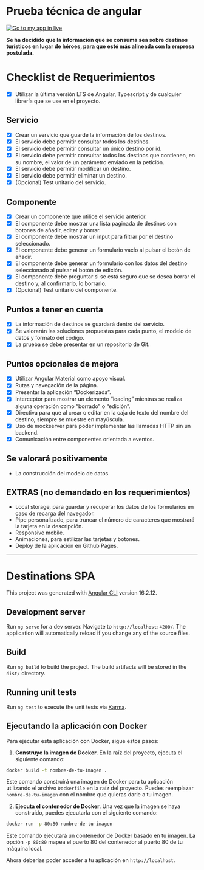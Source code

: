
# Prueba técnica de angular

[![Go to my app in live](/path-to-your-angular-app/assets/img/screenshot.jpg "App Screenshot")](https://jgp84.github.io/destinations-spa/)

**Se ha decidido que la información que se consuma sea sobre destinos turísticos en lugar de héroes, para que esté más alineada con la empresa postulada.**

# Checklist de Requerimientos

- [x] Utilizar la última versión LTS de Angular, Typescript y de cualquier librería que se use en el proyecto.

## Servicio
- [x] Crear un servicio que guarde la información de los destinos.
- [x] El servicio debe permitir consultar todos los destinos.
- [x] El servicio debe permitir consultar un único destino por id.
- [x] El servicio debe permitir consultar todos los destinos que contienen, en su nombre, el valor de un parámetro enviado en la petición.
- [x] El servicio debe permitir modificar un destino.
- [x] El servicio debe permitir eliminar un destino.
- [x] (Opcional) Test unitario del servicio.

## Componente
- [x] Crear un componente que utilice el servicio anterior.
- [x] El componente debe mostrar una lista paginada de destinos con botones de añadir, editar y borrar.
- [x] El componente debe mostrar un input para filtrar por el destino seleccionado.
- [x] El componente debe generar un formulario vacío al pulsar el botón de añadir.
- [x] El componente debe generar un formulario con los datos del destino seleccionado al pulsar el botón de edición.
- [x] El componente debe preguntar si se está seguro que se desea borrar el destino y, al confirmarlo, lo borrarlo.
- [x] (Opcional) Test unitario del componente.

## Puntos a tener en cuenta
- [x] La información de destinos se guardará dentro del servicio.
- [x] Se valorarán las soluciones propuestas para cada punto, el modelo de datos y formato del código.
- [x] La prueba se debe presentar en un repositorio de Git.

## Puntos opcionales de mejora
- [x] Utilizar Angular Material como apoyo visual.
- [x] Rutas y navegación de la página.
- [x] Presentar la aplicación “Dockerizada”.
- [x] Interceptor para mostrar un elemento “loading” mientras se realiza alguna operación como “borrado” o “edición”.
- [x] Directiva para que al crear o editar en la caja de texto del nombre del destino, siempre se muestre en mayúscula.
- [x] Uso de mockserver para poder implementar las llamadas HTTP sin un backend.
- [x] Comunicación entre componentes orientada a eventos.
## Se valorará positivamente
  - La construcción del modelo de datos.

## EXTRAS (no demandado en los requerimientos)
  - Local storage, para guardar y recuperar los datos de los formularios en caso de recarga del navegador.
  - Pipe personalizado, para truncar el número de caracteres que mostrará la tarjeta en la descripción.
  - Responsive mobile.
  - Animaciones, para estilizar las tarjetas y botones.
  - Deploy de la aplicación en Github Pages.

***

# Destinations SPA

This project was generated with [Angular CLI](https://github.com/angular/angular-cli) version 16.2.12.

## Development server

Run `ng serve` for a dev server. Navigate to `http://localhost:4200/`. The application will automatically reload if you change any of the source files.


## Build

Run `ng build` to build the project. The build artifacts will be stored in the `dist/` directory.

## Running unit tests

Run `ng test` to execute the unit tests via [Karma](https://karma-runner.github.io).

## Ejecutando la aplicación con Docker

Para ejecutar esta aplicación con Docker, sigue estos pasos:

1. **Construye la imagen de Docker**. En la raíz del proyecto, ejecuta el siguiente comando:

```bash
docker build -t nombre-de-tu-imagen .
```

Este comando construirá una imagen de Docker para tu aplicación utilizando el archivo `Dockerfile` en la raíz del proyecto. Puedes reemplazar `nombre-de-tu-imagen` con el nombre que quieras darle a tu imagen.

2. **Ejecuta el contenedor de Docker**. Una vez que la imagen se haya construido, puedes ejecutarla con el siguiente comando:

```bash
docker run -p 80:80 nombre-de-tu-imagen
```

Este comando ejecutará un contenedor de Docker basado en tu imagen. La opción `-p 80:80` mapea el puerto 80 del contenedor al puerto 80 de tu máquina local.

Ahora deberías poder acceder a tu aplicación en `http://localhost`.

